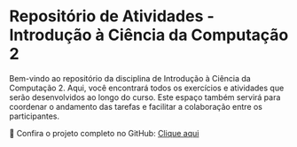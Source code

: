 # Repositório de Atividades - Introdução à Ciência da Computação 2
Bem-vindo ao repositório da disciplina de Introdução à Ciência da Computação 2. Aqui, você encontrará todos os exercícios e atividades que serão desenvolvidos ao longo do curso. Este espaço também servirá para coordenar o andamento das tarefas e facilitar a colaboração entre os participantes.

🔗 Confira o projeto completo no GitHub: [Clique aqui](https://github.com/JhonatanBarboza/Introducao_a_ciencia_da_computacao_2)
